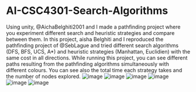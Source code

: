 # AI-CSC4301-Search-Algorithms
Using unity, @AichaBelghiti2001 and I made a pathfinding project where you experiment different search and heuristic strategies and compare between them.
In this project, aisha Belghiti and I reproduced the pathfinding project of @SebLague and tried different search algorithms (DFS, BFS, UCS, A*) and heuristic strategies (Manhattan, Euclidien) with the same cost in all directions. While running this project, you can see different paths resulting from the pathfinding algorithms simultaneously with different colours. You can see also the total time each strategy takes and the number of nodes explored.
![image](https://user-images.githubusercontent.com/66698376/153771018-99646e2f-6ca1-4a9d-a281-a5242f588981.png)
![image](https://user-images.githubusercontent.com/66698376/153771021-c9d462fd-6fa6-48fc-ab0c-d2486fd556ed.png)
![image](https://user-images.githubusercontent.com/66698376/153771026-40095b88-e0ca-4955-941b-ccba19c09dac.png)
![image](https://user-images.githubusercontent.com/66698376/153771028-b69bfcab-35b9-495d-a908-10203b1a6f0d.png)
![image](https://user-images.githubusercontent.com/66698376/153771036-5cbd9bd5-00f4-4430-a47f-a4cae38a9445.png)
![image](https://user-images.githubusercontent.com/66698376/153771042-628b4f87-5e46-4bdd-bf60-8baaee3c9503.png)
